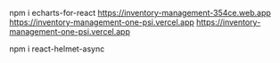 npm i echarts-for-react
https://inventory-management-354ce.web.app
https://inventory-management-one-psi.vercel.app
https://inventory-management-one-psi.vercel.app



npm i react-helmet-async